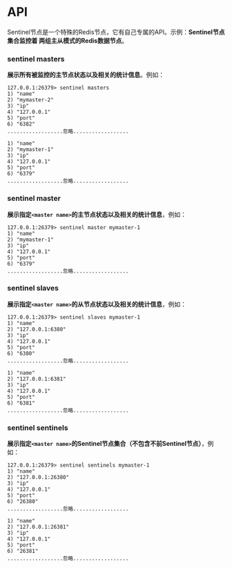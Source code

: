 API
==================================================================
Sentinel节点是一个特殊的Redis节点，它有自己专属的API。示例：**Sentinel节点集合监控着
两组主从模式的Redis数据节点**。

### sentinel masters
**展示所有被监控的主节点状态以及相关的统计信息**。例如：
```shell
127.0.0.1:26379> sentinel masters
1) "name"
2) "mymaster-2"
3) "ip"
4) "127.0.0.1"
5) "port"
6) "6382"
..................忽略..................

1) "name"
2) "mymaster-1"
3) "ip"
4) "127.0.0.1"
5) "port"
6) "6379"
..................忽略..................
```

### sentinel master <master name>
**展示指定`<master name>`的主节点状态以及相关的统计信息**，例如：
```shell
127.0.0.1:26379> sentinel master mymaster-1
1) "name"
2) "mymaster-1"
3) "ip"
4) "127.0.0.1"
5) "port"
6) "6379"
..................忽略..................
```

### sentinel slaves <master name>
**展示指定`<master name>`的从节点状态以及相关的统计信息**，例如：
```shell
127.0.0.1:26379> sentinel slaves mymaster-1
1) "name"
2) "127.0.0.1:6380"
3) "ip"
4) "127.0.0.1"
5) "port"
6) "6380"
..................忽略..................

1) "name"
2) "127.0.0.1:6381"
3) "ip"
4) "127.0.0.1"
5) "port"
6) "6381"
..................忽略..................
```

### sentinel sentinels <master name>
**展示指定`<master name>`的Sentinel节点集合（不包含不前Sentinel节点）**，例如：
```shell
127.0.0.1:26379> sentinel sentinels mymaster-1
1) "name"
2) "127.0.0.1:26380"
3) "ip"
4) "127.0.0.1"
5) "port"
6) "26380"
..................忽略..................

1) "name"
2) "127.0.0.1:26381"
3) "ip"
4) "127.0.0.1"
5) "port"
6) "26381"
..................忽略..................
```





